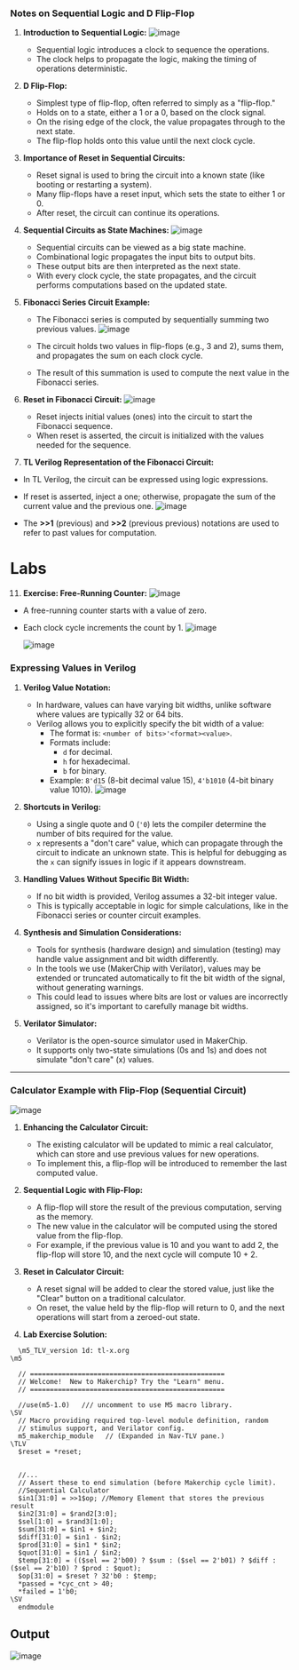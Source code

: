 ### Notes on Sequential Logic and D Flip-Flop

1. **Introduction to Sequential Logic:**
   ![image](https://github.com/user-attachments/assets/4ffdcfe5-a341-4845-8279-a15fd21d5dda)

   - Sequential logic introduces a clock to sequence the operations.
   - The clock helps to propagate the logic, making the timing of operations deterministic.

3. **D Flip-Flop:**
   - Simplest type of flip-flop, often referred to simply as a "flip-flop."
   - Holds on to a state, either a 1 or a 0, based on the clock signal.
   - On the rising edge of the clock, the value propagates through to the next state.
   - The flip-flop holds onto this value until the next clock cycle.
   
4. **Importance of Reset in Sequential Circuits:**
   - Reset signal is used to bring the circuit into a known state (like booting or restarting a system).
   - Many flip-flops have a reset input, which sets the state to either 1 or 0.
   - After reset, the circuit can continue its operations.

5. **Sequential Circuits as State Machines:**
   ![image](https://github.com/user-attachments/assets/e2052cd6-e69f-47ea-8686-a976286d3e9e)

   - Sequential circuits can be viewed as a big state machine.
   - Combinational logic propagates the input bits to output bits.
   - These output bits are then interpreted as the next state.
   - With every clock cycle, the state propagates, and the circuit performs computations based on the updated state.

7. **Fibonacci Series Circuit Example:**
   - The Fibonacci series is computed by sequentially summing two previous values.
     ![image](https://github.com/user-attachments/assets/9030c3d2-a2d4-4ef6-844b-a37017ef0f16)

   - The circuit holds two values in flip-flops (e.g., 3 and 2), sums them, and propagates the sum on each clock cycle.
   - The result of this summation is used to compute the next value in the Fibonacci series.

8. **Reset in Fibonacci Circuit:**
   ![image](https://github.com/user-attachments/assets/7d621313-7942-4815-b73d-0142c5499782)

   - Reset injects initial values (ones) into the circuit to start the Fibonacci sequence.
   - When reset is asserted, the circuit is initialized with the values needed for the sequence.

10. **TL Verilog Representation of the Fibonacci Circuit:**
   - In TL Verilog, the circuit can be expressed using logic expressions.
   - If reset is asserted, inject a one; otherwise, propagate the sum of the current value and the previous one.
     ![image](https://github.com/user-attachments/assets/2c060622-083b-44ef-a6fa-61090f1ccb13)

   - The **>>1** (previous) and **>>2** (previous previous) notations are used to refer to past values for computation.
# Labs
11. **Exercise: Free-Running Counter:**
    ![image](https://github.com/user-attachments/assets/6d025fcd-ae17-482a-a925-73406f09e167)

   - A free-running counter starts with a value of zero.
   - Each clock cycle increments the count by 1.
     ![image](https://github.com/user-attachments/assets/87054e9d-4462-470e-9303-2094ba62bc8f)

     ![image](https://github.com/user-attachments/assets/d7569c90-ca84-4ea2-8245-d16cf8705121)

###  Expressing Values in Verilog

1. **Verilog Value Notation:**
   - In hardware, values can have varying bit widths, unlike software where values are typically 32 or 64 bits.
   - Verilog allows you to explicitly specify the bit width of a value:
     - The format is: `<number of bits>'<format><value>`.
     - Formats include:
       - `d` for decimal.
       - `h` for hexadecimal.
       - `b` for binary.
     - Example: `8'd15` (8-bit decimal value 15), `4'b1010` (4-bit binary value 1010).
   ![image](https://github.com/user-attachments/assets/6405d6ee-367d-4897-9d25-12be0554d41f)

2. **Shortcuts in Verilog:**
   - Using a single quote and 0 (`'0`) lets the compiler determine the number of bits required for the value.
   - `x` represents a "don't care" value, which can propagate through the circuit to indicate an unknown state. This is helpful for debugging as the `x` can signify issues in logic if it appears downstream.

3. **Handling Values Without Specific Bit Width:**
   - If no bit width is provided, Verilog assumes a 32-bit integer value.
   - This is typically acceptable in logic for simple calculations, like in the Fibonacci series or counter circuit examples.

4. **Synthesis and Simulation Considerations:**
   - Tools for synthesis (hardware design) and simulation (testing) may handle value assignment and bit width differently.
   - In the tools we use (MakerChip with Verilator), values may be extended or truncated automatically to fit the bit width of the signal, without generating warnings.
   - This could lead to issues where bits are lost or values are incorrectly assigned, so it's important to carefully manage bit widths.

5. **Verilator Simulator:**
   - Verilator is the open-source simulator used in MakerChip.
   - It supports only two-state simulations (0s and 1s) and does not simulate "don't care" (x) values.

---

### Calculator Example with Flip-Flop (Sequential Circuit)
![image](https://github.com/user-attachments/assets/f2cd35c0-9ea5-457b-aaa1-8e1a4042f7cc)

1. **Enhancing the Calculator Circuit:**
   - The existing calculator will be updated to mimic a real calculator, which can store and use previous values for new operations.
   - To implement this, a flip-flop will be introduced to remember the last computed value.

2. **Sequential Logic with Flip-Flop:**
   - A flip-flop will store the result of the previous computation, serving as the memory.
   - The new value in the calculator will be computed using the stored value from the flip-flop.
   - For example, if the previous value is 10 and you want to add 2, the flip-flop will store 10, and the next cycle will compute 10 + 2.

3. **Reset in Calculator Circuit:**
   - A reset signal will be added to clear the stored value, just like the "Clear" button on a traditional calculator.
   - On reset, the value held by the flip-flop will return to 0, and the next operations will start from a zeroed-out state.

4. **Lab Exercise Solution:**
   
 ```
   \m5_TLV_version 1d: tl-x.org
\m5
   
   // =================================================
   // Welcome!  New to Makerchip? Try the "Learn" menu.
   // =================================================
   
   //use(m5-1.0)   /// uncomment to use M5 macro library.
\SV
   // Macro providing required top-level module definition, random
   // stimulus support, and Verilator config.
   m5_makerchip_module   // (Expanded in Nav-TLV pane.)
\TLV
   $reset = *reset;
   
   
   //...
   // Assert these to end simulation (before Makerchip cycle limit).
   //Sequential Calculator
   $in1[31:0] = >>1$op; //Memory Element that stores the previous result
   $in2[31:0] = $rand2[3:0];
   $sel[1:0] = $rand3[1:0];
   $sum[31:0] = $in1 + $in2;
   $diff[31:0] = $in1 - $in2;
   $prod[31:0] = $in1 * $in2;
   $quot[31:0] = $in1 / $in2;
   $temp[31:0] = (($sel == 2'b00) ? $sum : ($sel == 2'b01) ? $diff : ($sel == 2'b10) ? $prod : $quot);
   $op[31:0] = $reset ? 32'b0 : $temp;
   *passed = *cyc_cnt > 40;
   *failed = 1'b0;
\SV
   endmodule

```



##  Output
![image](https://github.com/user-attachments/assets/638ac1e9-01b0-4d5e-8378-b11111941484)



